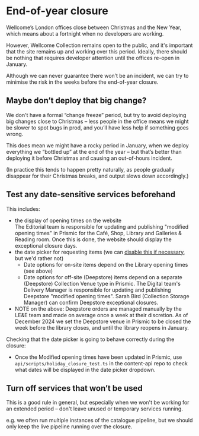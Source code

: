 # End-of-year closure

Wellcome’s London offices close between Christmas and the New Year, which means about a fortnight when no developers are working.

However, Wellcome Collection remains open to the public, and it's important that the site remains up and working over this period. Ideally, there should be nothing that requires developer attention until the offices re-open in January.

Although we can never guarantee there won’t be an incident, we can try to minimise the risk in the weeks before the end-of-year closure.

## Maybe don’t deploy that big change?

We don't have a formal “change freeze” period, but try to avoid deploying big changes close to Christmas – less people in the office means we might be slower to spot bugs in prod, and you’ll have less help if something goes wrong.

This does mean we might have a rocky period in January, when we deploy everything we “bottled up” at the end of the year – but that’s better than deploying it before Christmas and causing an out-of-hours incident.

(In practice this tends to happen pretty naturally, as people gradually disappear for their Christmas breaks, and output slows down accordingly.)

## Test any date-sensitive services beforehand

This includes:

* the display of opening times on the website\
  The Editorial team is responsible for updating and publishing "modified opening times" in Prismic for the Café, Shop, Library and Galleries & Reading room.  Once this is done, the website should display the exceptional closure days.
* the date picker for requesting items (we can [disable this if necessary](https://github.com/wellcomecollection/wellcomecollection.org/blob/main/docs/turn-off-requesting.md), but we'd rather not)
  * Date options for on-site items depend on the Library opening times (see above)
  * Date options for off-site (Deepstore) items depend on a separate (Deepstore) Collection Venue type in Prismic. The Digital team's Delivery Manager is responsible for updating and publishing Deepstore "modified opening times". Sarah Bird (Collection Storage Manager) can confirm Deepstore exceptional closures. &#x20;
* NOTE on the above: Deepstore orders are managed manually by the LE\&E team and made on average once a week at their discretion. As of December 2024 we set the Deepstore venue in Prismic to be closed the week before the library closes, and until the library reopens in January.&#x20;

Checking that the date picker is going to behave correctly during the closure:

* Once the Modified opening times have been updated in Prismic, use `api/scripts/holiday_closure_test.ts` in the content-api repo to check what dates will be displayed in the date picker dropdown.&#x20;

## **Turn off services that won’t be used**

This is a good rule in general, but especially when we won't be working for an extended period – don't leave unused or temporary services running.

e.g. we often run multiple instances of the catalogue pipeline, but we should only keep the live pipeline running over the closure.
